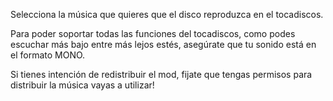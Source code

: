 Selecciona la música que quieres que el disco reproduzca en el tocadiscos.

Para poder soportar todas las funciones del tocadiscos, como podes escuchar más bajo entre más lejos estés, asegúrate que tu sonido está en el formato MONO.

Si tienes intención de redistribuir el mod, fijate que tengas permisos para distribuir la música vayas a utilizar!